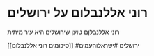 # רוני אללנבלום על ירושלים
רוני אללנבלןם טוען שירושלים היא עיר מיתית


[[סיכומים רוני אללנבלום]]
#ירושלים 
#ישראלוהעמים 
